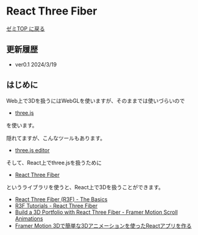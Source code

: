 # React Three Fiber

[ゼミTOP に戻る](../../index.md)

## 更新履歴
- ver0.1 2024/3/19

## はじめに
Web上で3Dを扱うにはWebGLを使いますが、そのままでは使いづらいので
- [three.js](https://threejs.org/)

を使います。

隠れてますが、こんなツールもあります。
- [three.js editor](https://threejs.org/editor/)

そして、React上でthree.jsを扱うために
- [React Three Fiber](https://docs.pmnd.rs/react-three-fiber/getting-started/introduction)

というライブラリを使うと、React上で3Dを扱うことができます。

- [React Three Fiber (R3F) - The Basics](https://www.youtube.com/watch?v=vTfMjI4rVSI)
- [R3F Tutorials - React Three Fiber](https://www.youtube.com/watch?v=52sTNIJs78A&list=PLpsu0uTIiRBep6bh2vlUiFlK0Y7ujBggh)
- [Build a 3D Portfolio with React Three Fiber - Framer Motion Scroll Animations](https://www.youtube.com/watch?v=0e0J0mmvr1k)
- [Framer Motion 3Dで簡単な3Dアニメーションを使ったReactアプリを作る](https://zenn.dev/9rotama/articles/framer-motion-3d-20231223)